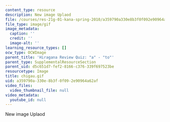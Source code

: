 ```yaml
---
content_type: resource
description: New image Uplaod
file: /courses/res-21g-01-kana-spring-2010/a359790a330e8b3f0f092e90964a62af_chigau.gif
file_type: image/gif
image_metadata:
  caption: ''
  credit: ''
  image-alt: ''
learning_resource_types: []
ocw_type: OCWImage
parent_title: 'Hiragana Review Quiz: "a" - "to"'
parent_type: SupplementalResourceSection
parent_uid: d5c651d7-fef2-8166-c376-339f697523be
resourcetype: Image
title: chigau.gif
uid: a359790a-330e-8b3f-0f09-2e90964a62af
video_files:
  video_thumbnail_file: null
video_metadata:
  youtube_id: null
---
```

New image Uplaod

